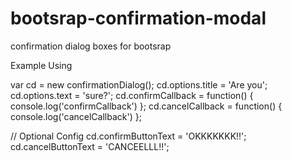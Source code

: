 bootsrap-confirmation-modal
===========================

confirmation dialog boxes for bootsrap


Example Using

var cd = new confirmationDialog();
cd.options.title = 'Are you';
cd.options.text = 'sure?';
cd.confirmCallback = function() { console.log('confirmCallback') };
cd.cancelCallback = function() { console.log('cancelCallback') };


// Optional Config
cd.confirmButtonText = 'OKKKKKKK!!';
cd.cancelButtonText = 'CANCEELLL!!';
